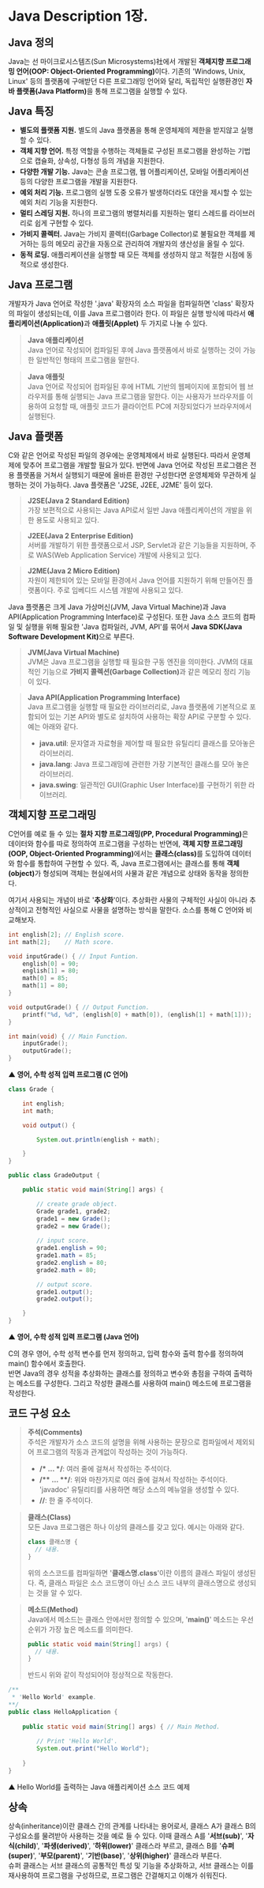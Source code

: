<h1>Java Description 1장.</h1>
<h2>Java 정의</h2>
<p>Java는 선 마이크로시스템즈(Sun Microsystems)社에서 개발된 <b>객체지향 프로그래밍 언어(OOP: Object-Oriented Programming)</b>이다. 기존의 'Windows, Unix, Linux' 등의 플랫폼에 구애받던 다른 프로그래밍 언어와 달리, 독립적인 실행환경인 <b>자바 플랫폼(Java Platform)</b>을 통해 프로그램을 실행할 수 있다.</p>

<h2>Java 특징</h2>
<ul>
    <li><b>별도의 플랫폼 지원.</b> 별도의 Java 플랫폼을 통해 운영체제의 제한을 받지않고 실행할 수 있다.</li>
    <li><b>객체 지향 언어.</b> 특정 역할을 수행하는 객체들로 구성된 프로그램을 완성하는 기법으로 캡슐화, 상속성, 다형성 등의 개념을 지원한다.</li>
    <li><b>다양한 개발 기능.</b> Java는 콘솔 프로그램, 웹 어플리케이션, 모바일 어플리케이션 등의 다양한 프로그램을 개발을 지원한다.</li>
    <li><b>예외 처리 기능.</b> 프로그램의 실행 도중 오류가 발생하더라도 대안을 제시할 수 있는 예외 처리 기능을 지원한다.</li>
    <li><b>멀티 스레딩 지원.</b> 하나의 프로그램의 병렬처리를 지원하는 멀티 스레드를 라이브러리로 쉽게 구현할 수 있다.</li>
    <li><b>가비지 콜렉터.</b> Java는 가비지 콜렉터(Garbage Collector)로 불필요한 객체를 제거하는 등의 메모리 공간을 자동으로 관리하여 개발자의 생산성을 올릴 수 있다.</li>
    <li><b>동적 로딩.</b> 애플리케이션을 실행할 때 모든 객체를 생성하지 않고 적절한 시점에 동적으로 생성한다.</li>
</ul>

<h2>Java 프로그램</h2>
<p>개발자가 Java 언어로 작성한 '.java' 확장자의 소스 파일을 컴파일하면 'class' 확장자의 파일이 생성되는데, 이를 Java 프로그램이라 한다. 이 파일은 실행 방식에 따라서 <b>애플리케이션(Application)</b>과 <b>애플릿(Applet)</b> 두 가지로 나눌 수 있다.</p>

> <b>Java 애플리케이션</b><br>
> Java 언어로 작성되어 컴파일된 후에 Java 플랫폼에서 바로 실행하는 것이 가능한 일반적인 형태의 프로그램을 말한다.

> <b>Java 애플릿</b><br>
> Java 언어로 작성되어 컴파일된 후에 HTML 기반의 웹페이지에 포함되어 웹 브라우저를 통해 실행되는 Java 프로그램을 말한다. 이는 사용자가 브라우저를 이용하여 요청할 때, 애플릿 코드가 클라이언트 PC에 저장되었다가 브라우저에서 실행된다.

<h2>Java 플랫폼</h2>
<p>C와 같은 언어로 작성된 파일의 경우에는 운영체제에서 바로 실행된다. 따라서 운영체제에 맞추어 프로그램을 개발할 필요가 있다. 반면에 Java 언어로 작성된 프로그램은 전용 플랫폼을 거쳐서 실행되기 때문에 올바른 환경만 구성한다면 운영체제와 무관하게 실행하는 것이 가능하다. Java 플랫폼은 'J2SE, J2EE, J2ME' 등이 있다.</p>

> <b>J2SE(Java 2 Standard Edition)</b><br>
> 가장 보편적으로 사용되는 Java API로서 일반 Java 애플리케이션의 개발을 위한 용도로 사용되고 있다.

> <b>J2EE(Java 2 Enterprise Edition)</b><br>
> 서버를 개발하기 위한 플랫폼으로서 JSP, Servlet과 같은 기능들을 지원하며, 주로 WAS(Web Application Service) 개발에 사용되고 있다.

> <b>J2ME(Java 2 Micro Edition)</b><br>
> 자원이 제한되어 있는 모바일 환경에서 Java 언어를 지원하기 위해 만들어진 플랫폼이다. 주로 임베디드 시스템 개발에 사용되고 있다.

<p>
    Java 플랫폼은 크게 Java 가상머신(JVM, Java Virtual Machine)과 Java API(Application Programming Interface)로 구성된다. 또한 Java 소스 코드의 컴파일 및 실행을 위해 필요한 'Java 컴파일러, JVM, API'를 묶어서 <b>Java SDK(Java Software Development Kit)</b>으로 부른다.
</p>

> <b>JVM(Java Virtual Machine)</b><br>
> JVM은 Java 프로그램을 실행할 때 필요한 구동 엔진을 의미한다. JVM의 대표적인 기능으로 <b>가비지 콜렉션(Garbage Collection)</b>과 같은 메모리 정리 기능이 있다.

> <b>Java API(Application Programming Interface)</b><br>
> Java 프로그램을 실행할 때 필요한 라이브러리로, Java 플랫폼에 기본적으로 포함되어 있는 기본 API와 별도로 설치하여 사용하는 확장 API로 구분할 수 있다. 예는 아래와 같다.
> <ul>
>   <li><b>java.util</b>: 문자열과 자료형을 제어할 때 필요한 유틸리티 클래스를 모아놓은 라이브러리.</li>
>   <li><b>java.lang</b>: Java 프로그래밍에 관련한 가장 기본적인 클래스를 모아 놓은 라이브러리.</li>
>   <li><b>java.swing</b>: 일관적인 GUI(Graphic User Interface)를 구현하기 위한 라이브러리.</li>
> </ul>

<h2>객체지향 프로그래밍</h2>
<p>C언어를 예로 들 수 있는 <b>절차 지향 프로그래밍(PP, Procedural Programming)</b>은 데이터와 함수를 따로 정의하여 프로그램을 구성하는 반면에, <b>객체 지향 프로그래밍(OOP, Object-Oriented Programming)</b>에서는 <b>클래스(class)</b>를 도입하여 데이터와 함수를 통합하여 구현할 수 있다. 즉, Java 프로그램에서는 클래스를 통해 <b>객체(object)</b>가 형성되며 객체는 현실에서의 사물과 같은 개념으로 상태와 동작을 정의한다.</p>
<p>여기서 사용되는 개념이 바로 '<b>추상화</b>'이다. 추상화란 사물의 구체적인 사실이 아니라 추상적이고 전형적인 사실으로 사물을 설명하는 방식을 말한다. 소스를 통해 C 언어와 비교해보자.</p>

```c
int english[2]; // English score.
int math[2];    // Math score.

void inputGrade() { // Input Funtion.
    english[0] = 90;
    english[1] = 80;
    math[0] = 85;
    math[1] = 80;
}

void outputGrade() { // Output Function.
    printf("%d, %d", (english[0] + math[0]), (english[1] + math[1]));
}

int main(void) { // Main Function.
    inputGrade();
    outputGrade();
}

```
<b>▲ 영어, 수학 성적 입력 프로그램 (C 언어)</b>

```java
class Grade {

    int english;
    int math;

    void output() {

        System.out.println(english + math);

    }
}

public class GradeOutput {

    public static void main(String[] args) {

        // create grade object.
        Grade grade1, grade2;
        grade1 = new Grade();
        grade2 = new Grade();
        
        // input score.
        grade1.english = 90;
        grade1.math = 85;
        grade2.english = 80;
        grade2.math = 80;

        // output score.
        grade1.output();
        grade2.output();

    }
}
```
<b>▲ 영어, 수학 성적 입력 프로그램 (Java 언어)</b>
<p>C의 경우 영어, 수학 성적 변수를 먼저 정의하고, 입력 함수와 출력 함수를 정의하여
main() 함수에서 호출한다.<br>반면 Java의 경우 성적을 추상화하는 클래스를 정의하고 변수와 총점을 구하여 출력하는 메소드를 구성한다. 그리고 작성한 클래스를 사용하여 main() 메소드에 프로그램을 작성한다.</p>

<h2>코드 구성 요소</h2>

> <b>주석(Comments)</b><br>
> 주석은 개발자가 소스 코드의 설명을 위해 사용하는 문장으로 컴파일에서 제외되어 프로그램의 작동과 관계없이 작성하는 것이 가능하다.
> - <b>/* ... */</b>: 여러 줄에 걸쳐서 작성하는 주석이다.
> - <b>/** ... **/</b>: 위와 마찬가지로 여러 줄에 걸쳐서 작성하는 주석이다. 'javadoc' 유틸리티를 사용하면 해당 소스의 메뉴얼을 생성할 수 있다.
> - <b>//</b>: 한 줄 주석이다.

> <b>클래스(Class)</b><br>
> 모든 Java 프로그램은 하나 이상의 클래스를 갖고 있다. 예시는 아래와 같다.
> ```java
> class 클래스명 {
>   // 내용.
> }
> ```
> 위의 소스코드를 컴파일하면 '<b>클래스명.class</b>'이란 이름의 클래스 파일이 생성된다. 즉, 클래스 파일은 소스 코드명이 아닌 소스 코드 내부의 클래스명으로 생성되는 것을 알 수 있다.

> <b>메소드(Method)</b><br>
> Java에서 메소드는 클래스 안에서만 정의할 수 있으며, '<b>main()</b>' 메소드는 우선 순위가 가장 높은 메소드를 의미한다.
> ```java
> public static void main(String[] args) {
>   // 내용.
> }
> ```
> 반드시 위와 같이 작성되어야 정상적으로 작동한다.

```java
/**
 * 'Hello World' example.
**/
public class HelloApplication {
    
    public static void main(String[] args) { // Main Method.
        
        // Print 'Hello World'.
        System.out.print("Hello World");
    
    }
}
```
<p>▲ Hello World를 출력하는 Java 애플리케이션 소스 코드 예제</p>

<h2>상속</h2>
<p>상속(inheritance)이란 클래스 간의 관계를 나타내는 용어로서, 클래스 A가 클래스 B의 구성요소를 물려받아 사용하는 것을 예로 들 수 있다. 이때 클래스 A를 '<b>서브(sub)</b>', '<b>자식(child)</b>', '<b>파생(derived)</b>', '<b>하위(lower)</b>' 클래스라 부르고, 클래스 B를 '<b>슈퍼(super)</b>', '<b>부모(parent)</b>', '<b>기반(base)</b>', '<b>상위(higher)</b>' 클래스라 부른다.<br>슈퍼 클래스는 서브 클래스의 공통적인 특성 및 기능을 추상화하고, 서브 클래스는 이를 재사용하여 프로그램을 구성하므로, 프로그램은 간결해지고 이해가 쉬워진다.</p>

<style>
    h2 {
        margin-top: 15px;
        margin-bottom: 5px;
    }
    li {
        margin-bottom: 2px;
    }
    p {
        margin-bottom: 10px;
    }
</style>